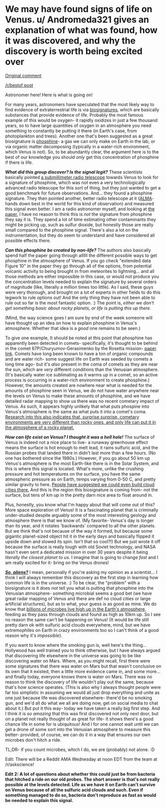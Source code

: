 # We may have found signs of life on Venus. u/ Andromeda321 gives an explanation of what was found, how it was discovered, and why the discovery is worth being excited over

[Original comment](https://www.reddit.com/r/science/comments/ismhzh/hints_of_life_spotted_on_venus_researchers_have/g58oqsr/)

[/r/bestof post](https://www.reddit.com/r/bestof/comments/isqz2v/we_may_have_found_signs_of_life_on_venus_u/)

Astronomer here!  Here is what is going on!

For many years, astronomers have speculated that the most likely way to find evidence of extraterrestrial life is via [biosignatures](https://en.wikipedia.org/wiki/Biosignature), which are basically substances that provide evidence of life.  Probably the most famous example of this would be oxygen- it rapidly oxidizes in just a few thousand years, so to have large quantities of oxygen in an atmosphere you need something to constantly be putting it there (in Earth's case, from photoplankton and trees).  Another one that's been suggested as a great biosignature is [phosphine](https://en.wikipedia.org/wiki/Phosphine)- a gas we can only make on Earth in the lab, or via organic matter decomposing (typically in a water-rich environment, which Venus is not).  So, to be abundantly clear, the argument here is to the best of our knowledge you should *only* get this concentration of phosphine if there is life.

***What did this group discover?  Is the signal legit?*** These scientists basically pointed [a submillimeter radio telescope](https://en.wikipedia.org/wiki/James_Clerk_Maxwell_Telescope) towards Venus to look for a signature of phosphine, which was not even a very technologically advanced radio telescope for this sort of thing, but they just wanted to get a good benchmark for future observations.  And... they found a phosphine signature.  They then pointed another, better radio telescope at it ([ALMA](https://public.nrao.edu/telescopes/alma/)- hands down best in the world for this kind of observation) and measured this signal even better.  I am a radio astronomer myself, and looking at [the paper]( https://www.nature.com/articles/s41550-020-1174-4), I have no reason to think this is *not* the signature from phosphine they say it is.  They spend a lot of time estimating other contaminants they might be picking up, such as sulfur dioxide, but honestly those are really small compared to the phosphine signal.  There's also a lot on the instrumentation, but they do seem to understand and have considered all possible effects there.

***Can this phosphine be created by non-life?*** The authors also basically spend half the paper going through allllll the different possible ways to get phosphine in the atmosphere of Venus.  If you go check "extended data Figure 10" in the paper they go through all of the options, from potential volcanic activity to being brought in from meteorites to lightning... and all those methods are either impossible in this case, or would not produce you the concentration levels needed to explain the signature by several orders of magnitude (like, literally a million times too little).  As I said, these guys were very thorough, and brought on a lot of experts in other fields to do this legwork to rule options out!  And the only thing they have not been able to rule out so far is the most fantastic option. :) The point is, *either we don't get something basic about rocky planets, or life is putting this up there.*

(Mind, the way science goes I am sure by end of the week someone will have thought up an idea on how to explain phosphine in Venus's atmosphere.  Whether that idea is a *good* one remains to be seen.)

To give one example, It should be noted at this point that phosphine has apparently been detected in comets- specifically, it's thought to be behind in the comet 67P/Churyumov-Gerasimenko by the Rosetta mission- [paper link]( https://advances.sciencemag.org/content/2/5/e1600285).  Comets have long been known to have a ton of organic compounds and are water rich- some suggest life on Earth was seeded by comets a long time ago- but it's *also* present in the coma of comets as they are near the sun, which are *very* different conditions than the Venusian atmosphere. (It's basically water ice sublimating as it warms up in a comet, so an active process is occurring in a water-rich environment to create phosphine.) However, the amounts created are nowhere near what is needed for the amounts of phosphine seen in Venus, we do not have water anywhere near the levels on Venus to make these amounts of phosphine, and we have detailed radar mapping to show us there was no recent cometary impact of Venus.  As such, it appears highly unlikely that what puts phospine into Venus's atmosphere is the same as what puts it into a comet's coma.  [Research into this also indicates that, surprise surprise, cometary environments are very different than rocky ones, and only life can put it in the atmosphere of a rocky planet.]( http://www.sci-news.com/astronomy/phosphine-biosignature-gas-07957.html
)

***How can life exist on Venus?  I thought it was a hell hole!*** The surface of Venus is indeed not a nice place to live- a runaway greenhouse effect means the surface is hot enough to melt lead, it rains sulfuric acid, and the Russian probes that landed there in didn't last more than a few hours. (No one has bothered since the 1980s.) However, if you go about 50 km up Venus's atmosphere is the most Earth-like there is in the Solar System, and this is where this signal is located. What's more, unlike the crushing pressure and hot temperatures on the surface, you have the same atmospheric pressure as on Earth, temps varying from 0-50 C, and pretty similar gravity to here.  [People have suggested we could even build cloud cities there.](https://www.bbc.com/future/article/20161019-the-amazing-cloud-cities-we-could-build-on-venus) And this is the region this biosignature is coming from- not the surface, but tens of km up in the pretty darn nice area to float around in.

Plus, honestly, you know what I'm happy about that will come out of this?  More space exploration of Venus!  It is a fascinating planet that is criminally under-studied despite arguably some of the most interesting geology and atmosphere there is that we know of. (My favorite- Venus's day is longer than its year, and it rotates 'backwards' compared to all the other planets.  But we think that's not because of the way it formed, but because some gigantic planet-sized object hit it in the early days and basically flipped it upside down and slowed its spin.  Isn't that so cool?!) But we just wrote it off because the surface is really tough with old Soviet technology, and NASA hasn't even sent a dedicated mission in over 30 years despite it being *literally the closest planet to us*.  I imagine that is going to change *fast* and I am really excited for it- bring on the Venus drones!

[***So, aliens?***](https://media.giphy.com/media/RluM0kvZXkLS0/giphy.gif) I mean, personally if you're asking my opinion as a scientist... I think I will always remember this discovery as the first step in learning how common life is in the universe. :) To be clear, the "problem" with a biosignature is it does *not* tell you what is putting that phosphine into the Venusian atmosphere- something microbial seems a good bet (we have great radar mapping of Venus and there are def no cloud cities or large artificial structures), but as to what, your guess is as good as mine.  We do know that [billions of microbes live high up in the Earth's atmosphere](https://www.sciencemag.org/news/2013/01/microbes-survive-and-maybe-thrive-high-atmosphere), feeding as they pass through clouds and found as high as 10km up.  So I see no reason the same can't be happening on Venus! (It would be life still pretty darn ok with sulfuric acid clouds everywhere, mind, but we have extremophiles on Earth in crazy environments too so I can't think of a good reason why it's *impossible*).

If you want to know where the smoking gun is, well here's the thing... Hollywood has well trained you to think otherwise, but I have always argued that discovering life elsewhere in the universe was going to be like discovering water on Mars.  Where, as you might recall, first there were some signatures that there was water on Mars but that wasn't conclusive on its own that it existed, then a little more evidence came in, and some more... and finally today, everyone knows there is water on Mars.  There was no reason to think the discovery of life wouldn't play out the same, because that's how science operates. (This is also why I always thought people were far too simplistic in assuming we would all just drop everything and unite as one just because life was discovered elsewhere- there'd be no smoking gun, and we'd all do what we all are doing now, get on social media to chat about it.) But put it this way- today we have taken a really big first step.  And I think it is *so amazing* that this was first discovered not only next door, but on a planet not really thought of as great for life- it shows there's a good chance life in some for is ubiquitous!  And I for one cannot wait until we can get a drone of some sort into the Venusian atmosphere to measure this better- provided, of course, we can do it in a way that ensures our own microbes don't hitch a ride.

TL;DR- if you count microbes, which I do, we are (probably) not alone. :D

Edit: There will be a Reddit AMA Wednesday at noon EDT from the team at /r/askscience!

**Edit 2: A lot of questions about whether this could just be from bacteria that hitched a ride on our old probes.  The short answer is that's not really possible at the levels detected.  Life as we have it on Earth can't survive on Venus because of all the sulfuric acid clouds and such.  Even if something managed to do so, bacteria don't reproduce as fast as would be needed to explain this signal.**
